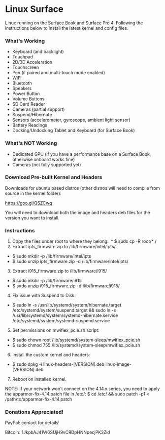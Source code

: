 # Linux Surface

Linux running on the Surface Book and Surface Pro 4. Following the instructions below to install the latest kernel and config files.


### What's Working

* Keyboard (and backlight)
* Touchpad
* 2D/3D Acceleration
* Touchscreen
* Pen (if paired and multi-touch mode enabled)
* WiFi
* Bluetooth
* Speakers
* Power Button
* Volume Buttons
* SD Card Reader
* Cameras (partial support)
* Suspend/Hibernate
* Sensors (accelerometer, gyroscope, ambient light sensor)
* Battery Readings
* Docking/Undocking Tablet and Keyboard (for Surface Book)

### What's NOT Working

* Dedicated GPU (if you have a performance base on a Surface Book, otherwise onboard works fine)
* Cameras (not fully supported yet)

### Download Pre-built Kernel and Headers

Downloads for ubuntu based distros (other distros will need to compile from source in the kernel folder):

https://goo.gl/QSZCwq

You will need to download both the image and headers deb files for the version you want to install.

### Instructions

1. Copy the files under root to where they belong:
  * $ sudo cp -R root/* /
2. Extract ipts_firmware.zip to /lib/firmware/intel/ipts/
  * $ sudo mkdir -p /lib/firmware/intel/ipts
  * $ sudo unzip ipts_firmware.zip -d /lib/firmware/intel/ipts/
3. Extract i915_firmware.zip to /lib/firmware/i915/
  * $ sudo mkdir -p /lib/firmware/i915
  * $ sudo unzip i915_firmware.zip -d /lib/firmware/i915/
4. Fix issue with Suspend to Disk:
  * $ sudo ln -s /usr/lib/systemd/system/hibernate.target /etc/systemd/system/suspend.target && sudo ln -s /usr/lib/systemd/system/systemd-hibernate.service /etc/systemd/system/systemd-suspend.service
5. Set permissions on mwifiex_pcie.sh script:
  * $ sudo chown root /lib/systemd/system-sleep/mwifiex_pcie.sh
  * $ sudo chmod 755 /lib/systemd/system-sleep/mwifiex_pcie.sh
6. Install the custom kernel and headers:
  * $ sudo dpkg -i linux-headers-[VERSION].deb linux-image-[VERSION].deb
7. Reboot on installed kernel.

NOTE: If your network won't connect on the 4.14.x series, you need to apply the apparmor-fix-4.14.patch file in /etc/: $ cd /etc/ && sudo patch -p1 < /path/to/apparmor-fix-4.14.patch

### Donations Appreciated!

PayPal: contact for details!

Bitcoin: 1JkpbAJ41W6SUjH9vCRDpHNNpecjPK3Zid
